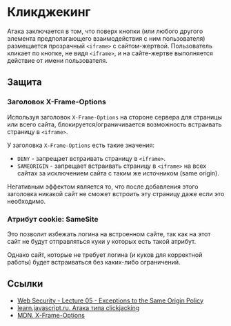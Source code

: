 # Кликджекинг

Атака заключается в том, что поверх кнопки (или любого другого элемента предполагающего взаимодействия с ним пользователя) размещается прозрачный `<iframe>` с сайтом-жертвой. Пользователь кликает по кнопке, не видя `<iframe>`, и на сайте-жертве выполняется действие от имени пользователя.

## Защита

### Заголовок X-Frame-Options

Используя заголовок `X-Frame-Options` на стороне сервера для страницы или всего сайта, блокируется/ограничивается возможность встраивать страницу в `<iframe>`.

У заголовка `X-Frame-Options` есть такие значения:

- `DENY` - запрещает встраивать страницу в `<iframe>`.
- `SAMEORIGIN` - запрещает встраивать страницу в `<iframe>` на всех сайтах за исключением сайта с таким же источником (same origin).

Негативным эффектом является то, что после добавления этого заголовка никакой сайт не сможет встроить эту страницу даже если это необходимо.

### Атрибут cookie: SameSite

Это позволит избежать логина на встроенном сайте, так как на этот сайт не будут отправляться куки у которых есть такой атрибут.

Однако сайт, которые не требует логина (и куков для корректной работы) будет встраиваться без каких-либо ограничений.

## Ссылки

- [Web Security - Lecture 05 - Exceptions to the Same Origin Policy](https://youtu.be/ud9cVQDte3A?t=2469)
- [learn.javascript.ru. Атака типа clickjacking](https://learn.javascript.ru/clickjacking)
- [MDN. X-Frame-Options](https://developer.mozilla.org/en-US/docs/Web/HTTP/Headers/X-Frame-Options)
